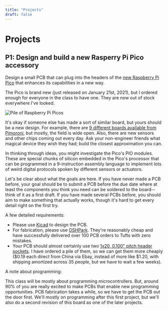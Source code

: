 ```yaml
---
title: "Projects"
draft: false
---
```

# Projects

## P1: Design and build a new Rasperry Pi Pico accessory

Design a small PCB that can plug into the headers of the [new Raspberry Pi Pico](https://www.raspberrypi.org/documentation/pico/getting-started/) that enhances its capabilities in a new way.

The Pico is brand new (just released on January 21st, 2021), but I ordered enough for everyone in the class to have one. They are now out of stock everywhere I've looked.

![Pile of Raspberry Pi Picos](/img/raspberry-pi-pico.jpg)

It's okay if someone else has made a sort of similar board, but yours should be a new design. For example, there are [9 different boards available from Pimoroni](https://shop.pimoroni.com/collections/pico), but mostly, the field is wide open. Also, there are new sensors and other chips coming out every day. Ask your non-engineer friends what magical device they wish they had; build the closest approximation you can.

In thinking through ideas, you might investigate the Pico's PIO modules. These are special chunks of silicon embedded in the Pico's processor that can be programmed in a 9-instruction assembly language to implement lots of weird digital protocols spoken by different sensors or actuators.

Let's be clear about what the goals are here. If you have never made a PCB before, your goal should be to submit a PCB before the due date where at least the components you think you need can be soldered to the board-- think of it as a first draft. If you have made several PCBs before, you should aim to make something that actually works, though it's hard to get every detail right on the first try.

A few detailed requirements:

* Please use [Kicad](https://www.kicad.org) to design the PCB.
* For fabrication, please use [OSHPark](https://oshpark.com). They're reasonably cheap and have successfully delivered over 100 PCB orders to Tufts with zero mistakes.
* Your PCB should almost certainly use two [1x20, 0.100" pitch header sockets](https://www.digikey.com/en/products/detail/sullins-connector-solutions/PPTC201LFBN-RC/810158). I have ordered a pile of them, so we can get them more cheaply ($0.19 each direct from China via Ebay, instead of more like $1.20, with shipping amortized across 35 people, but we have to wait a few weeks).

A note about programming:

This class will be mostly about programming microcontrollers. But, around 90% of you are really excited to make PCBs that enable new programming opportunities. PCB fabrication takes a while, so we have to get the PCB out the door first. We'll mostly on programming after this first project, but we'll also do a second revision of this board as one of the later projects.

